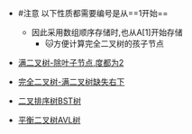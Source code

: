 
- #注意 以下性质都需要编号是从==1开始==
	- 因此采用数组顺序存储时,也从A[1]开始存储
		- 🐱方便计算完全二叉树的孩子节点

- [满二叉树-除叶子节点,度都为2](考研/408/数据结构/满二叉树-除叶子节点,度都为2.md)
- [完全二叉树-满二叉树缺失右下](考研/408/数据结构/完全二叉树-满二叉树缺失右下.md)
- [二叉排序树BST树](二叉排序树BST树.md)
- [平衡二叉树AVL树](平衡二叉树AVL树.md)
